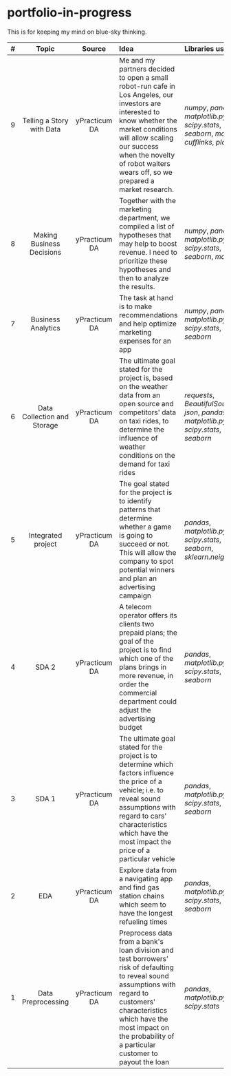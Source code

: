 # portfolio-in-progress
This is for keeping my mind on blue-sky thinking.

| # | Topic                |Source         | Idea | Libraries used|
| :- |:------------------:|:------------:| :------------|:------|
| 9 | Telling a Story with Data |yPracticum DA | Me and my partners decided to open a small robot-run cafe in Los Angeles, our investors are interested to know whether the market conditions will allow scaling our success when the novelty of robot waiters wears off, so we prepared a market research.| *numpy*, *pandas*, *matplotlib.pyplot*, *scipy.stats*, *seaborn*, *math*, *cufflinks*, *plotly*|
| 8 | Making Business Decisions |yPracticum DA | Together with the marketing department, we compiled a list of hypotheses that may help to boost revenue. I need to prioritize these hypotheses and then to analyze the results.| *numpy*, *pandas*, *matplotlib.pyplot*, *scipy.stats*, *seaborn*, *math*|
| 7 | Business Analytics |yPracticum DA | The task at hand is to make recommendations and help optimize marketing expenses for an app| *numpy*, *pandas*, *matplotlib.pyplot*, *scipy.stats*, *seaborn*|
| 6 | Data Collection and Storage |yPracticum DA | The ultimate goal stated for the project is, based on the weather data from an open source and competitors' data on taxi rides, to determine the influence of weather conditions on the demand for taxi rides|*requests*, *BeautifulSoup*, *json*, *pandas*, *matplotlib.pyplot*, *scipy.stats*, *seaborn*|
| 5 | Integrated project |yPracticum DA | The goal stated for the project is to identify patterns that determine whether a game is going to succeed or not. This will allow the company to spot potential winners and plan an advertising campaign|*pandas*, *matplotlib.pyplot*, *scipy.stats*, *seaborn*, *sklearn.neighbors*|
| 4 | SDA 2 |yPracticum DA | A telecom operator offers its clients two prepaid plans; the goal of the project is to find which one of the plans brings in more revenue, in order the commercial department could adjust the advertising budget|*pandas*, *matplotlib.pyplot*, *scipy.stats*, *seaborn*|
| 3 | SDA 1 |yPracticum DA | The ultimate goal stated for the project is to determine which factors influence the price of a vehicle; i.e. to reveal sound assumptions with regard to cars' characteristics which have the most impact the price of a particular vehicle|*pandas*, *matplotlib.pyplot*, *scipy.stats*, *seaborn*|
|  2 |  EDA      |yPracticum DA | Explore data from a navigating app and find gas station chains which seem to have the longest refueling times|*pandas*, *matplotlib.pyplot*, *scipy.stats*, *seaborn*|
|  1 |  Data Preprocessing      |yPracticum DA | Preprocess data from a bank's loan division and test borrowers’ risk of defaulting to reveal sound assumptions with regard to customers' characteristics which have the most impact on the probability of a particular customer to payout the loan|*pandas*, *matplotlib.pyplot*, *scipy.stats*|
